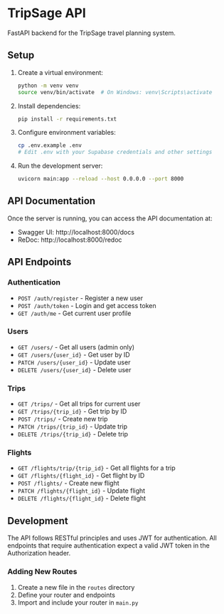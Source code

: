 # TripSage API

FastAPI backend for the TripSage travel planning system.

## Setup

1. Create a virtual environment:

   ```bash
   python -m venv venv
   source venv/bin/activate  # On Windows: venv\Scripts\activate
   ```

2. Install dependencies:

   ```bash
   pip install -r requirements.txt
   ```

3. Configure environment variables:

   ```bash
   cp .env.example .env
   # Edit .env with your Supabase credentials and other settings
   ```

4. Run the development server:
   ```bash
   uvicorn main:app --reload --host 0.0.0.0 --port 8000
   ```

## API Documentation

Once the server is running, you can access the API documentation at:

- Swagger UI: http://localhost:8000/docs
- ReDoc: http://localhost:8000/redoc

## API Endpoints

### Authentication

- `POST /auth/register` - Register a new user
- `POST /auth/token` - Login and get access token
- `GET /auth/me` - Get current user profile

### Users

- `GET /users/` - Get all users (admin only)
- `GET /users/{user_id}` - Get user by ID
- `PATCH /users/{user_id}` - Update user
- `DELETE /users/{user_id}` - Delete user

### Trips

- `GET /trips/` - Get all trips for current user
- `GET /trips/{trip_id}` - Get trip by ID
- `POST /trips/` - Create new trip
- `PATCH /trips/{trip_id}` - Update trip
- `DELETE /trips/{trip_id}` - Delete trip

### Flights

- `GET /flights/trip/{trip_id}` - Get all flights for a trip
- `GET /flights/{flight_id}` - Get flight by ID
- `POST /flights/` - Create new flight
- `PATCH /flights/{flight_id}` - Update flight
- `DELETE /flights/{flight_id}` - Delete flight

## Development

The API follows RESTful principles and uses JWT for authentication. All endpoints that require authentication expect a valid JWT token in the Authorization header.

### Adding New Routes

1. Create a new file in the `routes` directory
2. Define your router and endpoints
3. Import and include your router in `main.py`
